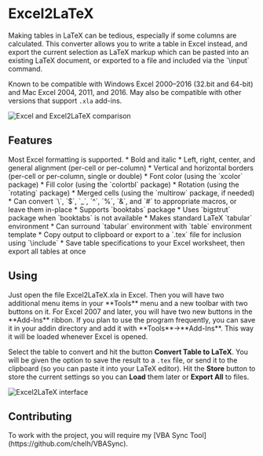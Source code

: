 <h1>Excel2LaTeX</h1>
Making tables in LaTeX can be tedious, especially if some columns are calculated.
This converter allows you to write a table in Excel instead, and export the current selection as LaTeX markup
which can be pasted into an existing LaTeX document, or exported to a file and included via the `\input` command.

Known to be compatible with Windows Excel 2000&ndash;2016 (32.bit and 64-bit) and Mac Excel 2004, 2011, and 2016.
May also be compatible with other versions that support `.xla` add-ins.

![Excel and Excel2LaTeX comparison](https://i.imgur.com/UNKCihT.png)

<h2>Features</h2>
Most Excel formatting is supported.
 * Bold and italic
 * Left, right, center, and general alignment (per-cell or per-column)
 * Vertical and horizontal borders (per-cell or per-column, single or double)
 * Font color (using the `xcolor` package)
 * Fill color (using the `colortbl` package)
 * Rotation (using the `rotating` package)
 * Merged cells (using the `multirow` package, if needed)
 * Can convert `\`, `$`, `_`, `^`, `%`, `&`, and `#` to appropriate macros, or leave them in-place
 * Supports `booktabs` package
 * Uses `bigstrut` package when `booktabs` is not available
 * Makes standard LaTeX `tabular` environment
 * Can surround `tabular` environment with `table` environment template
 * Copy output to clipboard or export to a `.tex` file for inclusion using `\include`
 * Save table specifications to your Excel worksheet, then export all tables at once


<h2>Using</h2>
Just open the file Excel2LaTeX.xla in Excel.  Then you will have two additional 
menu items in your **Tools** menu and a new toolbar with two buttons on it.  For 
Excel 2007 and later, you will have two new buttons in the **Add-Ins** ribbon.  If 
you plan to use the program frequently, you can save it in your addin directory 
and add it with **Tools**→**Add-Ins**.  This way it will be loaded whenever Excel is 
opened.

Select the table to convert and hit the button **Convert Table to LaTeX**.  You 
will be given the option to save the result to a `.tex` file, or send it to the clipboard 
(so you can paste it into your LaTeX editor).  Hit the **Store** button to store the 
current settings so you can **Load** them later or **Export All** to files.

![Excel2LaTeX interface](https://i.imgur.com/EK88upo.png)

<h2>Contributing</h2>
To work with the project, you will require my [VBA Sync Tool](https://github.com/chelh/VBASync).
